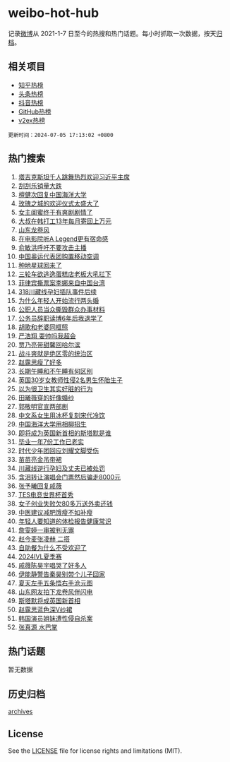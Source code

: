 # weibo-hot-hub

记录[微博](https://www.weibo.com)从 2021-1-7 日至今的热搜和热门话题。每小时抓取一次数据，按天[归档](archives)。

## 相关项目

- [知乎热榜](https://github.com/lonnyzhang423/zhihu-hot-hub)
- [头条热榜](https://github.com/lonnyzhang423/toutiao-hot-hub)
- [抖音热榜](https://github.com/lonnyzhang423/douyin-hot-hub)
- [GitHub热榜](https://github.com/lonnyzhang423/github-hot-hub)
- [v2ex热榜](https://github.com/lonnyzhang423/v2ex-hot-hub)


`更新时间：2024-07-05 17:13:02 +0800`

## 热门搜索

1. [塔吉克斯坦千人跳舞热烈欢迎习近平主席](https://m.weibo.cn/search?containerid=100103type%3D1%26t%3D10%26q%3D%23%E5%A1%94%E5%90%89%E5%85%8B%E6%96%AF%E5%9D%A6%E5%8D%83%E4%BA%BA%E8%B7%B3%E8%88%9E%E7%83%AD%E7%83%88%E6%AC%A2%E8%BF%8E%E4%B9%A0%E8%BF%91%E5%B9%B3%E4%B8%BB%E5%B8%AD%23&stream_entry_id=51&isnewpage=1&extparam=seat%3D1%26q%3D%2523%25E5%25A1%2594%25E5%2590%2589%25E5%2585%258B%25E6%2596%25AF%25E5%259D%25A6%25E5%258D%2583%25E4%25BA%25BA%25E8%25B7%25B3%25E8%2588%259E%25E7%2583%25AD%25E7%2583%2588%25E6%25AC%25A2%25E8%25BF%258E%25E4%25B9%25A0%25E8%25BF%2591%25E5%25B9%25B3%25E4%25B8%25BB%25E5%25B8%25AD%2523%26stream_entry_id%3D51%26c_type%3D51%26filter_type%3Drealtimehot%26pos%3D0%26cate%3D10103%26dgr%3D0%26display_time%3D1720170781%26pre_seqid%3D172017078129201938169)
1. [刮刮乐销量大跌](https://m.weibo.cn/search?containerid=100103type%3D1%26t%3D10%26q%3D%23%E5%88%AE%E5%88%AE%E4%B9%90%E9%94%80%E9%87%8F%E5%A4%A7%E8%B7%8C%23&stream_entry_id=31&isnewpage=1&extparam=seat%3D1%26q%3D%2523%25E5%2588%25AE%25E5%2588%25AE%25E4%25B9%2590%25E9%2594%2580%25E9%2587%258F%25E5%25A4%25A7%25E8%25B7%258C%2523%26band_rank%3D1%26c_type%3D31%26lcate%3D5001%26cate%3D5001%26stream_entry_id%3D31%26flag%3D1%26dgr%3D0%26filter_type%3Drealtimehot%26pos%3D0%26realpos%3D1%26display_time%3D1720170781%26pre_seqid%3D172017078129201938169)
1. [檀健次回复中国海洋大学](https://m.weibo.cn/search?containerid=100103type%3D1%26t%3D10%26q%3D%23%E6%AA%80%E5%81%A5%E6%AC%A1%E5%9B%9E%E5%A4%8D%E4%B8%AD%E5%9B%BD%E6%B5%B7%E6%B4%8B%E5%A4%A7%E5%AD%A6%23&stream_entry_id=31&isnewpage=1&extparam=seat%3D1%26q%3D%2523%25E6%25AA%2580%25E5%2581%25A5%25E6%25AC%25A1%25E5%259B%259E%25E5%25A4%258D%25E4%25B8%25AD%25E5%259B%25BD%25E6%25B5%25B7%25E6%25B4%258B%25E5%25A4%25A7%25E5%25AD%25A6%2523%26band_rank%3D2%26c_type%3D31%26lcate%3D5001%26cate%3D5001%26stream_entry_id%3D31%26flag%3D1%26dgr%3D0%26filter_type%3Drealtimehot%26pos%3D1%26realpos%3D2%26display_time%3D1720170781%26pre_seqid%3D172017078129201938169)
1. [玫瑰之城的欢迎仪式太盛大了](https://m.weibo.cn/search?containerid=100103type%3D1%26t%3D10%26q%3D%23%E7%8E%AB%E7%91%B0%E4%B9%8B%E5%9F%8E%E7%9A%84%E6%AC%A2%E8%BF%8E%E4%BB%AA%E5%BC%8F%E5%A4%AA%E7%9B%9B%E5%A4%A7%E4%BA%86%23&stream_entry_id=31&isnewpage=1&extparam=seat%3D1%26q%3D%2523%25E7%258E%25AB%25E7%2591%25B0%25E4%25B9%258B%25E5%259F%258E%25E7%259A%2584%25E6%25AC%25A2%25E8%25BF%258E%25E4%25BB%25AA%25E5%25BC%258F%25E5%25A4%25AA%25E7%259B%259B%25E5%25A4%25A7%25E4%25BA%2586%2523%26band_rank%3D3%26c_type%3D31%26lcate%3D5001%26cate%3D5001%26stream_entry_id%3D31%26flag%3D0%26dgr%3D0%26filter_type%3Drealtimehot%26pos%3D2%26realpos%3D3%26display_time%3D1720170781%26pre_seqid%3D172017078129201938169)
1. [女主闺蜜终于有爽剧剧情了](https://m.weibo.cn/search?containerid=100103type%3D1%26t%3D10%26q%3D%23%E5%A5%B3%E4%B8%BB%E9%97%BA%E8%9C%9C%E7%BB%88%E4%BA%8E%E6%9C%89%E7%88%BD%E5%89%A7%E5%89%A7%E6%83%85%E4%BA%86%23&stream_entry_id=31&isnewpage=1&extparam=seat%3D1%26q%3D%2523%25E5%25A5%25B3%25E4%25B8%25BB%25E9%2597%25BA%25E8%259C%259C%25E7%25BB%2588%25E4%25BA%258E%25E6%259C%2589%25E7%2588%25BD%25E5%2589%25A7%25E5%2589%25A7%25E6%2583%2585%25E4%25BA%2586%2523%26band_rank%3D4%26c_type%3D31%26lcate%3D5001%26cate%3D5001%26stream_entry_id%3D31%26flag%3D1%26dgr%3D0%26filter_type%3Drealtimehot%26pos%3D3%26realpos%3D4%26display_time%3D1720170781%26pre_seqid%3D172017078129201938169)
1. [大叔在韩打工13年每月寄回上万元](https://m.weibo.cn/search?containerid=100103type%3D1%26t%3D10%26q%3D%23%E5%A4%A7%E5%8F%94%E5%9C%A8%E9%9F%A9%E6%89%93%E5%B7%A513%E5%B9%B4%E6%AF%8F%E6%9C%88%E5%AF%84%E5%9B%9E%E4%B8%8A%E4%B8%87%E5%85%83%23&stream_entry_id=31&isnewpage=1&extparam=seat%3D1%26q%3D%2523%25E5%25A4%25A7%25E5%258F%2594%25E5%259C%25A8%25E9%259F%25A9%25E6%2589%2593%25E5%25B7%25A513%25E5%25B9%25B4%25E6%25AF%258F%25E6%259C%2588%25E5%25AF%2584%25E5%259B%259E%25E4%25B8%258A%25E4%25B8%2587%25E5%2585%2583%2523%26band_rank%3D5%26c_type%3D31%26lcate%3D5001%26cate%3D5001%26stream_entry_id%3D31%26flag%3D1%26dgr%3D0%26filter_type%3Drealtimehot%26pos%3D4%26realpos%3D5%26display_time%3D1720170781%26pre_seqid%3D172017078129201938169)
1. [山东龙卷风](https://m.weibo.cn/search?containerid=100103type%3D1%26t%3D10%26q%3D%E5%B1%B1%E4%B8%9C%E9%BE%99%E5%8D%B7%E9%A3%8E&stream_entry_id=31&isnewpage=1&extparam=seat%3D1%26q%3D%25E5%25B1%25B1%25E4%25B8%259C%25E9%25BE%2599%25E5%258D%25B7%25E9%25A3%258E%26band_rank%3D6%26c_type%3D31%26lcate%3D5001%26cate%3D5001%26stream_entry_id%3D31%26flag%3D1%26dgr%3D0%26filter_type%3Drealtimehot%26pos%3D5%26realpos%3D6%26display_time%3D1720170781%26pre_seqid%3D172017078129201938169)
1. [在电影院听A Legend更有宿命感](https://m.weibo.cn/search?containerid=100103type%3D1%26t%3D10%26q%3D%23%E5%9C%A8%E7%94%B5%E5%BD%B1%E9%99%A2%E5%90%ACA+Legend%E6%9B%B4%E6%9C%89%E5%AE%BF%E5%91%BD%E6%84%9F%23&stream_entry_id=31&isnewpage=1&extparam=seat%3D1%26filter_type%3Drealtimehot%26band_rank%3D7%26c_type%3D31%26adid%3D245013%26lcate%3D5001%26cate%3D5001%26topic_ad%3D1%26is_ad_pos%3D1%26stream_entry_id%3D31%26q%3D%2523%25E5%259C%25A8%25E7%2594%25B5%25E5%25BD%25B1%25E9%2599%25A2%25E5%2590%25ACA%2520Legend%25E6%259B%25B4%25E6%259C%2589%25E5%25AE%25BF%25E5%2591%25BD%25E6%2584%259F%2523%26pos%3D6%26dgr%3D0%26display_time%3D1720170781%26pre_seqid%3D172017078129201938169)
1. [俞敏洪呼吁不要攻击主播](https://m.weibo.cn/search?containerid=100103type%3D1%26t%3D10%26q%3D%23%E4%BF%9E%E6%95%8F%E6%B4%AA%E5%91%BC%E5%90%81%E4%B8%8D%E8%A6%81%E6%94%BB%E5%87%BB%E4%B8%BB%E6%92%AD%23&stream_entry_id=31&isnewpage=1&extparam=seat%3D1%26q%3D%2523%25E4%25BF%259E%25E6%2595%258F%25E6%25B4%25AA%25E5%2591%25BC%25E5%2590%2581%25E4%25B8%258D%25E8%25A6%2581%25E6%2594%25BB%25E5%2587%25BB%25E4%25B8%25BB%25E6%2592%25AD%2523%26band_rank%3D7%26c_type%3D31%26lcate%3D5001%26cate%3D5001%26stream_entry_id%3D31%26flag%3D1%26dgr%3D0%26filter_type%3Drealtimehot%26pos%3D7%26realpos%3D7%26display_time%3D1720170781%26pre_seqid%3D172017078129201938169)
1. [中国奥运代表团购置移动空调](https://m.weibo.cn/search?containerid=100103type%3D1%26t%3D10%26q%3D%23%E4%B8%AD%E5%9B%BD%E5%A5%A5%E8%BF%90%E4%BB%A3%E8%A1%A8%E5%9B%A2%E8%B4%AD%E7%BD%AE%E7%A7%BB%E5%8A%A8%E7%A9%BA%E8%B0%83%23&stream_entry_id=31&isnewpage=1&extparam=seat%3D1%26q%3D%2523%25E4%25B8%25AD%25E5%259B%25BD%25E5%25A5%25A5%25E8%25BF%2590%25E4%25BB%25A3%25E8%25A1%25A8%25E5%259B%25A2%25E8%25B4%25AD%25E7%25BD%25AE%25E7%25A7%25BB%25E5%258A%25A8%25E7%25A9%25BA%25E8%25B0%2583%2523%26band_rank%3D8%26c_type%3D31%26lcate%3D5001%26cate%3D5001%26stream_entry_id%3D31%26flag%3D0%26dgr%3D0%26filter_type%3Drealtimehot%26pos%3D8%26realpos%3D8%26display_time%3D1720170781%26pre_seqid%3D172017078129201938169)
1. [种地星球回来了](https://m.weibo.cn/search?containerid=100103type%3D1%26t%3D10%26q%3D%E7%A7%8D%E5%9C%B0%E6%98%9F%E7%90%83%E5%9B%9E%E6%9D%A5%E4%BA%86&stream_entry_id=31&isnewpage=1&extparam=seat%3D1%26q%3D%25E7%25A7%258D%25E5%259C%25B0%25E6%2598%259F%25E7%2590%2583%25E5%259B%259E%25E6%259D%25A5%25E4%25BA%2586%26band_rank%3D9%26c_type%3D31%26lcate%3D5001%26cate%3D5001%26stream_entry_id%3D31%26flag%3D1%26dgr%3D0%26filter_type%3Drealtimehot%26pos%3D9%26realpos%3D9%26display_time%3D1720170781%26pre_seqid%3D172017078129201938169)
1. [三轮车欲逃逸蛋糕店老板大吼拦下](https://m.weibo.cn/search?containerid=100103type%3D1%26t%3D10%26q%3D%23%E4%B8%89%E8%BD%AE%E8%BD%A6%E6%AC%B2%E9%80%83%E9%80%B8%E8%9B%8B%E7%B3%95%E5%BA%97%E8%80%81%E6%9D%BF%E5%A4%A7%E5%90%BC%E6%8B%A6%E4%B8%8B%23&stream_entry_id=31&isnewpage=1&extparam=seat%3D1%26q%3D%2523%25E4%25B8%2589%25E8%25BD%25AE%25E8%25BD%25A6%25E6%25AC%25B2%25E9%2580%2583%25E9%2580%25B8%25E8%259B%258B%25E7%25B3%2595%25E5%25BA%2597%25E8%2580%2581%25E6%259D%25BF%25E5%25A4%25A7%25E5%2590%25BC%25E6%258B%25A6%25E4%25B8%258B%2523%26band_rank%3D10%26c_type%3D31%26lcate%3D5001%26cate%3D5001%26stream_entry_id%3D31%26flag%3D32768%26dgr%3D0%26filter_type%3Drealtimehot%26pos%3D10%26realpos%3D10%26display_time%3D1720170781%26pre_seqid%3D172017078129201938169)
1. [菲律宾撕票案李娜来自中国台湾](https://m.weibo.cn/search?containerid=100103type%3D1%26t%3D10%26q%3D%23%E8%8F%B2%E5%BE%8B%E5%AE%BE%E6%92%95%E7%A5%A8%E6%A1%88%E6%9D%8E%E5%A8%9C%E6%9D%A5%E8%87%AA%E4%B8%AD%E5%9B%BD%E5%8F%B0%E6%B9%BE%23&stream_entry_id=31&isnewpage=1&extparam=seat%3D1%26q%3D%2523%25E8%258F%25B2%25E5%25BE%258B%25E5%25AE%25BE%25E6%2592%2595%25E7%25A5%25A8%25E6%25A1%2588%25E6%259D%258E%25E5%25A8%259C%25E6%259D%25A5%25E8%2587%25AA%25E4%25B8%25AD%25E5%259B%25BD%25E5%258F%25B0%25E6%25B9%25BE%2523%26band_rank%3D11%26c_type%3D31%26lcate%3D5001%26cate%3D5001%26stream_entry_id%3D31%26flag%3D2%26dgr%3D0%26filter_type%3Drealtimehot%26pos%3D11%26realpos%3D11%26display_time%3D1720170781%26pre_seqid%3D172017078129201938169)
1. [318川藏线孕妇插队事件后续](https://m.weibo.cn/search?containerid=100103type%3D1%26t%3D10%26q%3D%23318%E5%B7%9D%E8%97%8F%E7%BA%BF%E5%AD%95%E5%A6%87%E6%8F%92%E9%98%9F%E4%BA%8B%E4%BB%B6%E5%90%8E%E7%BB%AD%23&stream_entry_id=31&isnewpage=1&extparam=seat%3D1%26q%3D%2523318%25E5%25B7%259D%25E8%2597%258F%25E7%25BA%25BF%25E5%25AD%2595%25E5%25A6%2587%25E6%258F%2592%25E9%2598%259F%25E4%25BA%258B%25E4%25BB%25B6%25E5%2590%258E%25E7%25BB%25AD%2523%26band_rank%3D12%26c_type%3D31%26lcate%3D5001%26cate%3D5001%26stream_entry_id%3D31%26flag%3D0%26dgr%3D0%26filter_type%3Drealtimehot%26pos%3D12%26realpos%3D12%26display_time%3D1720170781%26pre_seqid%3D172017078129201938169)
1. [为什么年轻人开始流行两头婚](https://m.weibo.cn/search?containerid=100103type%3D1%26t%3D10%26q%3D%23%E4%B8%BA%E4%BB%80%E4%B9%88%E5%B9%B4%E8%BD%BB%E4%BA%BA%E5%BC%80%E5%A7%8B%E6%B5%81%E8%A1%8C%E4%B8%A4%E5%A4%B4%E5%A9%9A%23&stream_entry_id=31&isnewpage=1&extparam=seat%3D1%26q%3D%2523%25E4%25B8%25BA%25E4%25BB%2580%25E4%25B9%2588%25E5%25B9%25B4%25E8%25BD%25BB%25E4%25BA%25BA%25E5%25BC%2580%25E5%25A7%258B%25E6%25B5%2581%25E8%25A1%258C%25E4%25B8%25A4%25E5%25A4%25B4%25E5%25A9%259A%2523%26band_rank%3D13%26c_type%3D31%26lcate%3D5001%26cate%3D5001%26stream_entry_id%3D31%26flag%3D0%26dgr%3D0%26filter_type%3Drealtimehot%26pos%3D13%26realpos%3D13%26display_time%3D1720170781%26pre_seqid%3D172017078129201938169)
1. [公职人员当众撕毁群众办事材料](https://m.weibo.cn/search?containerid=100103type%3D1%26t%3D10%26q%3D%23%E5%85%AC%E8%81%8C%E4%BA%BA%E5%91%98%E5%BD%93%E4%BC%97%E6%92%95%E6%AF%81%E7%BE%A4%E4%BC%97%E5%8A%9E%E4%BA%8B%E6%9D%90%E6%96%99%23&stream_entry_id=31&isnewpage=1&extparam=seat%3D1%26q%3D%2523%25E5%2585%25AC%25E8%2581%258C%25E4%25BA%25BA%25E5%2591%2598%25E5%25BD%2593%25E4%25BC%2597%25E6%2592%2595%25E6%25AF%2581%25E7%25BE%25A4%25E4%25BC%2597%25E5%258A%259E%25E4%25BA%258B%25E6%259D%2590%25E6%2596%2599%2523%26band_rank%3D14%26c_type%3D31%26lcate%3D5001%26cate%3D5001%26stream_entry_id%3D31%26flag%3D1%26dgr%3D0%26filter_type%3Drealtimehot%26pos%3D14%26realpos%3D14%26display_time%3D1720170781%26pre_seqid%3D172017078129201938169)
1. [公务员辞职读博6年后我退学了](https://m.weibo.cn/search?containerid=100103type%3D1%26t%3D10%26q%3D%23%E5%85%AC%E5%8A%A1%E5%91%98%E8%BE%9E%E8%81%8C%E8%AF%BB%E5%8D%9A6%E5%B9%B4%E5%90%8E%E6%88%91%E9%80%80%E5%AD%A6%E4%BA%86%23&stream_entry_id=31&isnewpage=1&extparam=seat%3D1%26q%3D%2523%25E5%2585%25AC%25E5%258A%25A1%25E5%2591%2598%25E8%25BE%259E%25E8%2581%258C%25E8%25AF%25BB%25E5%258D%259A6%25E5%25B9%25B4%25E5%2590%258E%25E6%2588%2591%25E9%2580%2580%25E5%25AD%25A6%25E4%25BA%2586%2523%26band_rank%3D15%26c_type%3D31%26lcate%3D5001%26cate%3D5001%26stream_entry_id%3D31%26flag%3D2%26dgr%3D0%26filter_type%3Drealtimehot%26pos%3D15%26realpos%3D15%26display_time%3D1720170781%26pre_seqid%3D172017078129201938169)
1. [胡歌和老婆同框照](https://m.weibo.cn/search?containerid=100103type%3D1%26t%3D10%26q%3D%23%E8%83%A1%E6%AD%8C%E5%92%8C%E8%80%81%E5%A9%86%E5%90%8C%E6%A1%86%E7%85%A7%23&stream_entry_id=31&isnewpage=1&extparam=seat%3D1%26q%3D%2523%25E8%2583%25A1%25E6%25AD%258C%25E5%2592%258C%25E8%2580%2581%25E5%25A9%2586%25E5%2590%258C%25E6%25A1%2586%25E7%2585%25A7%2523%26band_rank%3D16%26c_type%3D31%26lcate%3D5001%26cate%3D5001%26stream_entry_id%3D31%26flag%3D2%26dgr%3D0%26filter_type%3Drealtimehot%26pos%3D16%26realpos%3D16%26display_time%3D1720170781%26pre_seqid%3D172017078129201938169)
1. [严浩翔 耍帅吗我超会](https://m.weibo.cn/search?containerid=100103type%3D1%26t%3D10%26q%3D%E4%B8%A5%E6%B5%A9%E7%BF%94+%E8%80%8D%E5%B8%85%E5%90%97%E6%88%91%E8%B6%85%E4%BC%9A&stream_entry_id=31&isnewpage=1&extparam=seat%3D1%26q%3D%25E4%25B8%25A5%25E6%25B5%25A9%25E7%25BF%2594%2520%25E8%2580%258D%25E5%25B8%2585%25E5%2590%2597%25E6%2588%2591%25E8%25B6%2585%25E4%25BC%259A%26band_rank%3D17%26c_type%3D31%26lcate%3D5001%26cate%3D5001%26stream_entry_id%3D31%26flag%3D1%26dgr%3D0%26filter_type%3Drealtimehot%26pos%3D17%26realpos%3D17%26display_time%3D1720170781%26pre_seqid%3D172017078129201938169)
1. [贾乃亮带甜馨回哈尔滨](https://m.weibo.cn/search?containerid=100103type%3D1%26t%3D10%26q%3D%23%E8%B4%BE%E4%B9%83%E4%BA%AE%E5%B8%A6%E7%94%9C%E9%A6%A8%E5%9B%9E%E5%93%88%E5%B0%94%E6%BB%A8%23&stream_entry_id=31&isnewpage=1&extparam=seat%3D1%26q%3D%2523%25E8%25B4%25BE%25E4%25B9%2583%25E4%25BA%25AE%25E5%25B8%25A6%25E7%2594%259C%25E9%25A6%25A8%25E5%259B%259E%25E5%2593%2588%25E5%25B0%2594%25E6%25BB%25A8%2523%26band_rank%3D18%26c_type%3D31%26lcate%3D5001%26cate%3D5001%26stream_entry_id%3D31%26flag%3D0%26dgr%3D0%26filter_type%3Drealtimehot%26pos%3D18%26realpos%3D18%26display_time%3D1720170781%26pre_seqid%3D172017078129201938169)
1. [战斗爽就是绝区零的统治区](https://m.weibo.cn/search?containerid=100103type%3D1%26t%3D10%26q%3D%23%E6%88%98%E6%96%97%E7%88%BD%E5%B0%B1%E6%98%AF%E7%BB%9D%E5%8C%BA%E9%9B%B6%E7%9A%84%E7%BB%9F%E6%B2%BB%E5%8C%BA%23&stream_entry_id=31&isnewpage=1&extparam=seat%3D1%26q%3D%2523%25E6%2588%2598%25E6%2596%2597%25E7%2588%25BD%25E5%25B0%25B1%25E6%2598%25AF%25E7%25BB%259D%25E5%258C%25BA%25E9%259B%25B6%25E7%259A%2584%25E7%25BB%259F%25E6%25B2%25BB%25E5%258C%25BA%2523%26dgr%3D0%26c_type%3D31%26adid%3D245064%26lcate%3D5001%26cate%3D5001%26stream_entry_id%3D31%26flag%3D0%26band_rank%3D19%26filter_type%3Drealtimehot%26pos%3D19%26realpos%3D19%26display_time%3D1720170781%26pre_seqid%3D172017078129201938169)
1. [赵露思瘦了好多](https://m.weibo.cn/search?containerid=100103type%3D1%26t%3D10%26q%3D%E8%B5%B5%E9%9C%B2%E6%80%9D%E7%98%A6%E4%BA%86%E5%A5%BD%E5%A4%9A&stream_entry_id=31&isnewpage=1&extparam=seat%3D1%26q%3D%25E8%25B5%25B5%25E9%259C%25B2%25E6%2580%259D%25E7%2598%25A6%25E4%25BA%2586%25E5%25A5%25BD%25E5%25A4%259A%26band_rank%3D20%26c_type%3D31%26lcate%3D5001%26cate%3D5001%26stream_entry_id%3D31%26flag%3D0%26dgr%3D0%26filter_type%3Drealtimehot%26pos%3D20%26realpos%3D20%26display_time%3D1720170781%26pre_seqid%3D172017078129201938169)
1. [长期午睡和不午睡有何区别](https://m.weibo.cn/search?containerid=100103type%3D1%26t%3D10%26q%3D%23%E9%95%BF%E6%9C%9F%E5%8D%88%E7%9D%A1%E5%92%8C%E4%B8%8D%E5%8D%88%E7%9D%A1%E6%9C%89%E4%BD%95%E5%8C%BA%E5%88%AB%23&stream_entry_id=31&isnewpage=1&extparam=seat%3D1%26q%3D%2523%25E9%2595%25BF%25E6%259C%259F%25E5%258D%2588%25E7%259D%25A1%25E5%2592%258C%25E4%25B8%258D%25E5%258D%2588%25E7%259D%25A1%25E6%259C%2589%25E4%25BD%2595%25E5%258C%25BA%25E5%2588%25AB%2523%26band_rank%3D21%26c_type%3D31%26lcate%3D5001%26cate%3D5001%26stream_entry_id%3D31%26flag%3D0%26dgr%3D0%26filter_type%3Drealtimehot%26pos%3D21%26realpos%3D21%26display_time%3D1720170781%26pre_seqid%3D172017078129201938169)
1. [英国30岁女教师性侵2名男生怀胎生子](https://m.weibo.cn/search?containerid=100103type%3D1%26t%3D10%26q%3D%23%E8%8B%B1%E5%9B%BD30%E5%B2%81%E5%A5%B3%E6%95%99%E5%B8%88%E6%80%A7%E4%BE%B52%E5%90%8D%E7%94%B7%E7%94%9F%E6%80%80%E8%83%8E%E7%94%9F%E5%AD%90%23&stream_entry_id=31&isnewpage=1&extparam=seat%3D1%26q%3D%2523%25E8%258B%25B1%25E5%259B%25BD30%25E5%25B2%2581%25E5%25A5%25B3%25E6%2595%2599%25E5%25B8%2588%25E6%2580%25A7%25E4%25BE%25B52%25E5%2590%258D%25E7%2594%25B7%25E7%2594%259F%25E6%2580%2580%25E8%2583%258E%25E7%2594%259F%25E5%25AD%2590%2523%26band_rank%3D22%26c_type%3D31%26lcate%3D5001%26cate%3D5001%26stream_entry_id%3D31%26flag%3D0%26dgr%3D0%26filter_type%3Drealtimehot%26pos%3D22%26realpos%3D22%26display_time%3D1720170781%26pre_seqid%3D172017078129201938169)
1. [以为很卫生其实好脏的行为](https://m.weibo.cn/search?containerid=100103type%3D1%26t%3D10%26q%3D%23%E4%BB%A5%E4%B8%BA%E5%BE%88%E5%8D%AB%E7%94%9F%E5%85%B6%E5%AE%9E%E5%A5%BD%E8%84%8F%E7%9A%84%E8%A1%8C%E4%B8%BA%23&stream_entry_id=31&isnewpage=1&extparam=seat%3D1%26q%3D%2523%25E4%25BB%25A5%25E4%25B8%25BA%25E5%25BE%2588%25E5%258D%25AB%25E7%2594%259F%25E5%2585%25B6%25E5%25AE%259E%25E5%25A5%25BD%25E8%2584%258F%25E7%259A%2584%25E8%25A1%258C%25E4%25B8%25BA%2523%26band_rank%3D23%26c_type%3D31%26lcate%3D5001%26cate%3D5001%26stream_entry_id%3D31%26flag%3D1%26dgr%3D0%26filter_type%3Drealtimehot%26pos%3D23%26realpos%3D23%26display_time%3D1720170781%26pre_seqid%3D172017078129201938169)
1. [田曦薇穿的好像婚纱](https://m.weibo.cn/search?containerid=100103type%3D1%26t%3D10%26q%3D%23%E7%94%B0%E6%9B%A6%E8%96%87%E7%A9%BF%E7%9A%84%E5%A5%BD%E5%83%8F%E5%A9%9A%E7%BA%B1%23&stream_entry_id=31&isnewpage=1&extparam=seat%3D1%26q%3D%2523%25E7%2594%25B0%25E6%259B%25A6%25E8%2596%2587%25E7%25A9%25BF%25E7%259A%2584%25E5%25A5%25BD%25E5%2583%258F%25E5%25A9%259A%25E7%25BA%25B1%2523%26band_rank%3D24%26c_type%3D31%26lcate%3D5001%26cate%3D5001%26stream_entry_id%3D31%26flag%3D1%26dgr%3D0%26filter_type%3Drealtimehot%26pos%3D24%26realpos%3D24%26display_time%3D1720170781%26pre_seqid%3D172017078129201938169)
1. [郭敬明官宣两部剧](https://m.weibo.cn/search?containerid=100103type%3D1%26t%3D10%26q%3D%23%E9%83%AD%E6%95%AC%E6%98%8E%E5%AE%98%E5%AE%A3%E4%B8%A4%E9%83%A8%E5%89%A7%23&stream_entry_id=31&isnewpage=1&extparam=seat%3D1%26q%3D%2523%25E9%2583%25AD%25E6%2595%25AC%25E6%2598%258E%25E5%25AE%2598%25E5%25AE%25A3%25E4%25B8%25A4%25E9%2583%25A8%25E5%2589%25A7%2523%26band_rank%3D25%26c_type%3D31%26lcate%3D5001%26cate%3D5001%26stream_entry_id%3D31%26flag%3D0%26dgr%3D0%26filter_type%3Drealtimehot%26pos%3D25%26realpos%3D25%26display_time%3D1720170781%26pre_seqid%3D172017078129201938169)
1. [中文系女生用冰杯复刻宋代冷饮](https://m.weibo.cn/search?containerid=100103type%3D1%26t%3D10%26q%3D%23%E4%B8%AD%E6%96%87%E7%B3%BB%E5%A5%B3%E7%94%9F%E7%94%A8%E5%86%B0%E6%9D%AF%E5%A4%8D%E5%88%BB%E5%AE%8B%E4%BB%A3%E5%86%B7%E9%A5%AE%23&stream_entry_id=31&isnewpage=1&extparam=seat%3D1%26q%3D%2523%25E4%25B8%25AD%25E6%2596%2587%25E7%25B3%25BB%25E5%25A5%25B3%25E7%2594%259F%25E7%2594%25A8%25E5%2586%25B0%25E6%259D%25AF%25E5%25A4%258D%25E5%2588%25BB%25E5%25AE%258B%25E4%25BB%25A3%25E5%2586%25B7%25E9%25A5%25AE%2523%26band_rank%3D26%26c_type%3D31%26lcate%3D5001%26cate%3D5001%26stream_entry_id%3D31%26flag%3D0%26dgr%3D0%26filter_type%3Drealtimehot%26pos%3D26%26realpos%3D26%26display_time%3D1720170781%26pre_seqid%3D172017078129201938169)
1. [中国海洋大学用相柳招生](https://m.weibo.cn/search?containerid=100103type%3D1%26t%3D10%26q%3D%23%E4%B8%AD%E5%9B%BD%E6%B5%B7%E6%B4%8B%E5%A4%A7%E5%AD%A6%E7%94%A8%E7%9B%B8%E6%9F%B3%E6%8B%9B%E7%94%9F%23&stream_entry_id=31&isnewpage=1&extparam=seat%3D1%26q%3D%2523%25E4%25B8%25AD%25E5%259B%25BD%25E6%25B5%25B7%25E6%25B4%258B%25E5%25A4%25A7%25E5%25AD%25A6%25E7%2594%25A8%25E7%259B%25B8%25E6%259F%25B3%25E6%258B%259B%25E7%2594%259F%2523%26band_rank%3D27%26c_type%3D31%26lcate%3D5001%26cate%3D5001%26stream_entry_id%3D31%26flag%3D0%26dgr%3D0%26filter_type%3Drealtimehot%26pos%3D27%26realpos%3D27%26display_time%3D1720170781%26pre_seqid%3D172017078129201938169)
1. [即将成为英国新首相的斯塔默是谁](https://m.weibo.cn/search?containerid=100103type%3D1%26t%3D10%26q%3D%23%E5%8D%B3%E5%B0%86%E6%88%90%E4%B8%BA%E8%8B%B1%E5%9B%BD%E6%96%B0%E9%A6%96%E7%9B%B8%E7%9A%84%E6%96%AF%E5%A1%94%E9%BB%98%E6%98%AF%E8%B0%81%23&stream_entry_id=31&isnewpage=1&extparam=seat%3D1%26q%3D%2523%25E5%258D%25B3%25E5%25B0%2586%25E6%2588%2590%25E4%25B8%25BA%25E8%258B%25B1%25E5%259B%25BD%25E6%2596%25B0%25E9%25A6%2596%25E7%259B%25B8%25E7%259A%2584%25E6%2596%25AF%25E5%25A1%2594%25E9%25BB%2598%25E6%2598%25AF%25E8%25B0%2581%2523%26band_rank%3D28%26c_type%3D31%26lcate%3D5001%26cate%3D5001%26stream_entry_id%3D31%26flag%3D0%26dgr%3D0%26filter_type%3Drealtimehot%26pos%3D28%26realpos%3D28%26display_time%3D1720170781%26pre_seqid%3D172017078129201938169)
1. [毕业一年7份工作已老实](https://m.weibo.cn/search?containerid=100103type%3D1%26t%3D10%26q%3D%23%E6%AF%95%E4%B8%9A%E4%B8%80%E5%B9%B47%E4%BB%BD%E5%B7%A5%E4%BD%9C%E5%B7%B2%E8%80%81%E5%AE%9E%23&stream_entry_id=31&isnewpage=1&extparam=seat%3D1%26q%3D%2523%25E6%25AF%2595%25E4%25B8%259A%25E4%25B8%2580%25E5%25B9%25B47%25E4%25BB%25BD%25E5%25B7%25A5%25E4%25BD%259C%25E5%25B7%25B2%25E8%2580%2581%25E5%25AE%259E%2523%26band_rank%3D29%26c_type%3D31%26lcate%3D5001%26cate%3D5001%26stream_entry_id%3D31%26flag%3D1%26dgr%3D0%26filter_type%3Drealtimehot%26pos%3D29%26realpos%3D29%26display_time%3D1720170781%26pre_seqid%3D172017078129201938169)
1. [时代少年团回应刘耀文脚受伤](https://m.weibo.cn/search?containerid=100103type%3D1%26t%3D10%26q%3D%23%E6%97%B6%E4%BB%A3%E5%B0%91%E5%B9%B4%E5%9B%A2%E5%9B%9E%E5%BA%94%E5%88%98%E8%80%80%E6%96%87%E8%84%9A%E5%8F%97%E4%BC%A4%23&stream_entry_id=31&isnewpage=1&extparam=seat%3D1%26q%3D%2523%25E6%2597%25B6%25E4%25BB%25A3%25E5%25B0%2591%25E5%25B9%25B4%25E5%259B%25A2%25E5%259B%259E%25E5%25BA%2594%25E5%2588%2598%25E8%2580%2580%25E6%2596%2587%25E8%2584%259A%25E5%258F%2597%25E4%25BC%25A4%2523%26band_rank%3D30%26c_type%3D31%26lcate%3D5001%26cate%3D5001%26stream_entry_id%3D31%26flag%3D1%26dgr%3D0%26filter_type%3Drealtimehot%26pos%3D30%26realpos%3D30%26display_time%3D1720170781%26pre_seqid%3D172017078129201938169)
1. [苗苗亮金吊带裙](https://m.weibo.cn/search?containerid=100103type%3D1%26t%3D10%26q%3D%23%E8%8B%97%E8%8B%97%E4%BA%AE%E9%87%91%E5%90%8A%E5%B8%A6%E8%A3%99%23&stream_entry_id=31&isnewpage=1&extparam=seat%3D1%26q%3D%2523%25E8%258B%2597%25E8%258B%2597%25E4%25BA%25AE%25E9%2587%2591%25E5%2590%258A%25E5%25B8%25A6%25E8%25A3%2599%2523%26band_rank%3D31%26c_type%3D31%26lcate%3D5001%26cate%3D5001%26stream_entry_id%3D31%26flag%3D1%26dgr%3D0%26filter_type%3Drealtimehot%26pos%3D31%26realpos%3D31%26display_time%3D1720170781%26pre_seqid%3D172017078129201938169)
1. [川藏线逆行孕妇及丈夫已被处罚](https://m.weibo.cn/search?containerid=100103type%3D1%26t%3D10%26q%3D%23%E5%B7%9D%E8%97%8F%E7%BA%BF%E9%80%86%E8%A1%8C%E5%AD%95%E5%A6%87%E5%8F%8A%E4%B8%88%E5%A4%AB%E5%B7%B2%E8%A2%AB%E5%A4%84%E7%BD%9A%23&stream_entry_id=31&isnewpage=1&extparam=seat%3D1%26q%3D%2523%25E5%25B7%259D%25E8%2597%258F%25E7%25BA%25BF%25E9%2580%2586%25E8%25A1%258C%25E5%25AD%2595%25E5%25A6%2587%25E5%258F%258A%25E4%25B8%2588%25E5%25A4%25AB%25E5%25B7%25B2%25E8%25A2%25AB%25E5%25A4%2584%25E7%25BD%259A%2523%26band_rank%3D32%26c_type%3D31%26lcate%3D5001%26cate%3D5001%26stream_entry_id%3D31%26flag%3D1%26dgr%3D0%26filter_type%3Drealtimehot%26pos%3D32%26realpos%3D32%26display_time%3D1720170781%26pre_seqid%3D172017078129201938169)
1. [含泪转让演唱会门票然后骗走8000元](https://m.weibo.cn/search?containerid=100103type%3D1%26t%3D10%26q%3D%23%E5%90%AB%E6%B3%AA%E8%BD%AC%E8%AE%A9%E6%BC%94%E5%94%B1%E4%BC%9A%E9%97%A8%E7%A5%A8%E7%84%B6%E5%90%8E%E9%AA%97%E8%B5%B08000%E5%85%83%23&stream_entry_id=31&isnewpage=1&extparam=seat%3D1%26q%3D%2523%25E5%2590%25AB%25E6%25B3%25AA%25E8%25BD%25AC%25E8%25AE%25A9%25E6%25BC%2594%25E5%2594%25B1%25E4%25BC%259A%25E9%2597%25A8%25E7%25A5%25A8%25E7%2584%25B6%25E5%2590%258E%25E9%25AA%2597%25E8%25B5%25B08000%25E5%2585%2583%2523%26band_rank%3D33%26c_type%3D31%26lcate%3D5001%26cate%3D5001%26stream_entry_id%3D31%26flag%3D1%26dgr%3D0%26filter_type%3Drealtimehot%26pos%3D33%26realpos%3D33%26display_time%3D1720170781%26pre_seqid%3D172017078129201938169)
1. [张予曦回复戚薇](https://m.weibo.cn/search?containerid=100103type%3D1%26t%3D10%26q%3D%23%E5%BC%A0%E4%BA%88%E6%9B%A6%E5%9B%9E%E5%A4%8D%E6%88%9A%E8%96%87%23&stream_entry_id=31&isnewpage=1&extparam=seat%3D1%26q%3D%2523%25E5%25BC%25A0%25E4%25BA%2588%25E6%259B%25A6%25E5%259B%259E%25E5%25A4%258D%25E6%2588%259A%25E8%2596%2587%2523%26band_rank%3D34%26c_type%3D31%26lcate%3D5001%26cate%3D5001%26stream_entry_id%3D31%26flag%3D1%26dgr%3D0%26filter_type%3Drealtimehot%26pos%3D34%26realpos%3D34%26display_time%3D1720170781%26pre_seqid%3D172017078129201938169)
1. [TES电竞世界杯首秀](https://m.weibo.cn/search?containerid=100103type%3D1%26t%3D10%26q%3D%23TES%E7%94%B5%E7%AB%9E%E4%B8%96%E7%95%8C%E6%9D%AF%E9%A6%96%E7%A7%80%23&stream_entry_id=31&isnewpage=1&extparam=seat%3D1%26q%3D%2523TES%25E7%2594%25B5%25E7%25AB%259E%25E4%25B8%2596%25E7%2595%258C%25E6%259D%25AF%25E9%25A6%2596%25E7%25A7%2580%2523%26band_rank%3D35%26c_type%3D31%26lcate%3D5001%26cate%3D5001%26stream_entry_id%3D31%26flag%3D1%26dgr%3D0%26filter_type%3Drealtimehot%26pos%3D35%26realpos%3D35%26display_time%3D1720170781%26pre_seqid%3D172017078129201938169)
1. [女子创业失败欠80多万送外卖还钱](https://m.weibo.cn/search?containerid=100103type%3D1%26t%3D10%26q%3D%23%E5%A5%B3%E5%AD%90%E5%88%9B%E4%B8%9A%E5%A4%B1%E8%B4%A5%E6%AC%A080%E5%A4%9A%E4%B8%87%E9%80%81%E5%A4%96%E5%8D%96%E8%BF%98%E9%92%B1%23&stream_entry_id=31&isnewpage=1&extparam=seat%3D1%26q%3D%2523%25E5%25A5%25B3%25E5%25AD%2590%25E5%2588%259B%25E4%25B8%259A%25E5%25A4%25B1%25E8%25B4%25A5%25E6%25AC%25A080%25E5%25A4%259A%25E4%25B8%2587%25E9%2580%2581%25E5%25A4%2596%25E5%258D%2596%25E8%25BF%2598%25E9%2592%25B1%2523%26band_rank%3D36%26c_type%3D31%26lcate%3D5001%26cate%3D5001%26stream_entry_id%3D31%26flag%3D0%26dgr%3D0%26filter_type%3Drealtimehot%26pos%3D36%26realpos%3D36%26display_time%3D1720170781%26pre_seqid%3D172017078129201938169)
1. [中医建议减肥饿瘦不如补瘦](https://m.weibo.cn/search?containerid=100103type%3D1%26t%3D10%26q%3D%23%E4%B8%AD%E5%8C%BB%E5%BB%BA%E8%AE%AE%E5%87%8F%E8%82%A5%E9%A5%BF%E7%98%A6%E4%B8%8D%E5%A6%82%E8%A1%A5%E7%98%A6%23&stream_entry_id=31&isnewpage=1&extparam=seat%3D1%26q%3D%2523%25E4%25B8%25AD%25E5%258C%25BB%25E5%25BB%25BA%25E8%25AE%25AE%25E5%2587%258F%25E8%2582%25A5%25E9%25A5%25BF%25E7%2598%25A6%25E4%25B8%258D%25E5%25A6%2582%25E8%25A1%25A5%25E7%2598%25A6%2523%26band_rank%3D37%26c_type%3D31%26lcate%3D5001%26cate%3D5001%26stream_entry_id%3D31%26flag%3D0%26dgr%3D0%26filter_type%3Drealtimehot%26pos%3D37%26realpos%3D37%26display_time%3D1720170781%26pre_seqid%3D172017078129201938169)
1. [年轻人要知道的体检报告健康常识](https://m.weibo.cn/search?containerid=100103type%3D1%26t%3D10%26q%3D%23%E5%B9%B4%E8%BD%BB%E4%BA%BA%E8%A6%81%E7%9F%A5%E9%81%93%E7%9A%84%E4%BD%93%E6%A3%80%E6%8A%A5%E5%91%8A%E5%81%A5%E5%BA%B7%E5%B8%B8%E8%AF%86%23&stream_entry_id=31&isnewpage=1&extparam=seat%3D1%26q%3D%2523%25E5%25B9%25B4%25E8%25BD%25BB%25E4%25BA%25BA%25E8%25A6%2581%25E7%259F%25A5%25E9%2581%2593%25E7%259A%2584%25E4%25BD%2593%25E6%25A3%2580%25E6%258A%25A5%25E5%2591%258A%25E5%2581%25A5%25E5%25BA%25B7%25E5%25B8%25B8%25E8%25AF%2586%2523%26band_rank%3D38%26c_type%3D31%26lcate%3D5001%26cate%3D5001%26stream_entry_id%3D31%26flag%3D1%26dgr%3D0%26filter_type%3Drealtimehot%26pos%3D38%26realpos%3D38%26display_time%3D1720170781%26pre_seqid%3D172017078129201938169)
1. [詹雯婷一审被判无罪](https://m.weibo.cn/search?containerid=100103type%3D1%26t%3D10%26q%3D%23%E8%A9%B9%E9%9B%AF%E5%A9%B7%E4%B8%80%E5%AE%A1%E8%A2%AB%E5%88%A4%E6%97%A0%E7%BD%AA%23&stream_entry_id=31&isnewpage=1&extparam=seat%3D1%26q%3D%2523%25E8%25A9%25B9%25E9%259B%25AF%25E5%25A9%25B7%25E4%25B8%2580%25E5%25AE%25A1%25E8%25A2%25AB%25E5%2588%25A4%25E6%2597%25A0%25E7%25BD%25AA%2523%26band_rank%3D39%26c_type%3D31%26lcate%3D5001%26cate%3D5001%26stream_entry_id%3D31%26flag%3D0%26dgr%3D0%26filter_type%3Drealtimehot%26pos%3D39%26realpos%3D39%26display_time%3D1720170781%26pre_seqid%3D172017078129201938169)
1. [赵今麦张凌赫 二搭](https://m.weibo.cn/search?containerid=100103type%3D1%26t%3D10%26q%3D%E8%B5%B5%E4%BB%8A%E9%BA%A6%E5%BC%A0%E5%87%8C%E8%B5%AB+%E4%BA%8C%E6%90%AD&stream_entry_id=31&isnewpage=1&extparam=seat%3D1%26q%3D%25E8%25B5%25B5%25E4%25BB%258A%25E9%25BA%25A6%25E5%25BC%25A0%25E5%2587%258C%25E8%25B5%25AB%2520%25E4%25BA%258C%25E6%2590%25AD%26band_rank%3D40%26c_type%3D31%26lcate%3D5001%26cate%3D5001%26stream_entry_id%3D31%26flag%3D0%26dgr%3D0%26filter_type%3Drealtimehot%26pos%3D40%26realpos%3D40%26display_time%3D1720170781%26pre_seqid%3D172017078129201938169)
1. [自助餐为什么不受欢迎了](https://m.weibo.cn/search?containerid=100103type%3D1%26t%3D10%26q%3D%23%E8%87%AA%E5%8A%A9%E9%A4%90%E4%B8%BA%E4%BB%80%E4%B9%88%E4%B8%8D%E5%8F%97%E6%AC%A2%E8%BF%8E%E4%BA%86%23&stream_entry_id=31&isnewpage=1&extparam=seat%3D1%26q%3D%2523%25E8%2587%25AA%25E5%258A%25A9%25E9%25A4%2590%25E4%25B8%25BA%25E4%25BB%2580%25E4%25B9%2588%25E4%25B8%258D%25E5%258F%2597%25E6%25AC%25A2%25E8%25BF%258E%25E4%25BA%2586%2523%26band_rank%3D41%26c_type%3D31%26lcate%3D5001%26cate%3D5001%26stream_entry_id%3D31%26flag%3D1%26dgr%3D0%26filter_type%3Drealtimehot%26pos%3D41%26realpos%3D41%26display_time%3D1720170781%26pre_seqid%3D172017078129201938169)
1. [2024IVL夏季赛](https://m.weibo.cn/search?containerid=100103type%3D1%26t%3D10%26q%3D2024IVL%E5%A4%8F%E5%AD%A3%E8%B5%9B&stream_entry_id=31&isnewpage=1&extparam=seat%3D1%26q%3D2024IVL%25E5%25A4%258F%25E5%25AD%25A3%25E8%25B5%259B%26band_rank%3D42%26c_type%3D31%26lcate%3D5001%26cate%3D5001%26stream_entry_id%3D31%26flag%3D1%26dgr%3D0%26filter_type%3Drealtimehot%26pos%3D42%26realpos%3D42%26display_time%3D1720170781%26pre_seqid%3D172017078129201938169)
1. [戚薇陈昊宇唱哭了好多人](https://m.weibo.cn/search?containerid=100103type%3D1%26t%3D10%26q%3D%23%E6%88%9A%E8%96%87%E9%99%88%E6%98%8A%E5%AE%87%E5%94%B1%E5%93%AD%E4%BA%86%E5%A5%BD%E5%A4%9A%E4%BA%BA%23&stream_entry_id=31&isnewpage=1&extparam=seat%3D1%26q%3D%2523%25E6%2588%259A%25E8%2596%2587%25E9%2599%2588%25E6%2598%258A%25E5%25AE%2587%25E5%2594%25B1%25E5%2593%25AD%25E4%25BA%2586%25E5%25A5%25BD%25E5%25A4%259A%25E4%25BA%25BA%2523%26band_rank%3D43%26c_type%3D31%26lcate%3D5001%26cate%3D5001%26stream_entry_id%3D31%26flag%3D1%26dgr%3D0%26filter_type%3Drealtimehot%26pos%3D43%26realpos%3D43%26display_time%3D1720170781%26pre_seqid%3D172017078129201938169)
1. [伊能静警告秦昊别带个儿子回家](https://m.weibo.cn/search?containerid=100103type%3D1%26t%3D10%26q%3D%23%E4%BC%8A%E8%83%BD%E9%9D%99%E8%AD%A6%E5%91%8A%E7%A7%A6%E6%98%8A%E5%88%AB%E5%B8%A6%E4%B8%AA%E5%84%BF%E5%AD%90%E5%9B%9E%E5%AE%B6%23&stream_entry_id=31&isnewpage=1&extparam=seat%3D1%26q%3D%2523%25E4%25BC%258A%25E8%2583%25BD%25E9%259D%2599%25E8%25AD%25A6%25E5%2591%258A%25E7%25A7%25A6%25E6%2598%258A%25E5%2588%25AB%25E5%25B8%25A6%25E4%25B8%25AA%25E5%2584%25BF%25E5%25AD%2590%25E5%259B%259E%25E5%25AE%25B6%2523%26band_rank%3D44%26c_type%3D31%26lcate%3D5001%26cate%3D5001%26stream_entry_id%3D31%26flag%3D0%26dgr%3D0%26filter_type%3Drealtimehot%26pos%3D44%26realpos%3D44%26display_time%3D1720170781%26pre_seqid%3D172017078129201938169)
1. [夏天左手五条悟右手沧元图](https://m.weibo.cn/search?containerid=100103type%3D1%26t%3D10%26q%3D%23%E5%A4%8F%E5%A4%A9%E5%B7%A6%E6%89%8B%E4%BA%94%E6%9D%A1%E6%82%9F%E5%8F%B3%E6%89%8B%E6%B2%A7%E5%85%83%E5%9B%BE%23&stream_entry_id=31&isnewpage=1&extparam=seat%3D1%26q%3D%2523%25E5%25A4%258F%25E5%25A4%25A9%25E5%25B7%25A6%25E6%2589%258B%25E4%25BA%2594%25E6%259D%25A1%25E6%2582%259F%25E5%258F%25B3%25E6%2589%258B%25E6%25B2%25A7%25E5%2585%2583%25E5%259B%25BE%2523%26band_rank%3D45%26c_type%3D31%26lcate%3D5001%26cate%3D5001%26stream_entry_id%3D31%26flag%3D1%26dgr%3D0%26filter_type%3Drealtimehot%26pos%3D45%26realpos%3D45%26display_time%3D1720170781%26pre_seqid%3D172017078129201938169)
1. [山东网友拍下龙卷风伴闪电](https://m.weibo.cn/search?containerid=100103type%3D1%26t%3D10%26q%3D%23%E5%B1%B1%E4%B8%9C%E7%BD%91%E5%8F%8B%E6%8B%8D%E4%B8%8B%E9%BE%99%E5%8D%B7%E9%A3%8E%E4%BC%B4%E9%97%AA%E7%94%B5%23&stream_entry_id=31&isnewpage=1&extparam=seat%3D1%26q%3D%2523%25E5%25B1%25B1%25E4%25B8%259C%25E7%25BD%2591%25E5%258F%258B%25E6%258B%258D%25E4%25B8%258B%25E9%25BE%2599%25E5%258D%25B7%25E9%25A3%258E%25E4%25BC%25B4%25E9%2597%25AA%25E7%2594%25B5%2523%26band_rank%3D46%26c_type%3D31%26lcate%3D5001%26cate%3D5001%26stream_entry_id%3D31%26flag%3D1%26dgr%3D0%26filter_type%3Drealtimehot%26pos%3D46%26realpos%3D46%26display_time%3D1720170781%26pre_seqid%3D172017078129201938169)
1. [斯塔默将成英国新首相](https://m.weibo.cn/search?containerid=100103type%3D1%26t%3D10%26q%3D%23%E6%96%AF%E5%A1%94%E9%BB%98%E5%B0%86%E6%88%90%E8%8B%B1%E5%9B%BD%E6%96%B0%E9%A6%96%E7%9B%B8%23&stream_entry_id=31&isnewpage=1&extparam=seat%3D1%26q%3D%2523%25E6%2596%25AF%25E5%25A1%2594%25E9%25BB%2598%25E5%25B0%2586%25E6%2588%2590%25E8%258B%25B1%25E5%259B%25BD%25E6%2596%25B0%25E9%25A6%2596%25E7%259B%25B8%2523%26band_rank%3D47%26c_type%3D31%26lcate%3D5001%26cate%3D5001%26stream_entry_id%3D31%26flag%3D0%26dgr%3D0%26filter_type%3Drealtimehot%26pos%3D47%26realpos%3D47%26display_time%3D1720170781%26pre_seqid%3D172017078129201938169)
1. [赵露思蓝色深V纱裙](https://m.weibo.cn/search?containerid=100103type%3D1%26t%3D10%26q%3D%23%E8%B5%B5%E9%9C%B2%E6%80%9D%E8%93%9D%E8%89%B2%E6%B7%B1V%E7%BA%B1%E8%A3%99%23&stream_entry_id=31&isnewpage=1&extparam=seat%3D1%26q%3D%2523%25E8%25B5%25B5%25E9%259C%25B2%25E6%2580%259D%25E8%2593%259D%25E8%2589%25B2%25E6%25B7%25B1V%25E7%25BA%25B1%25E8%25A3%2599%2523%26band_rank%3D48%26c_type%3D31%26lcate%3D5001%26cate%3D5001%26stream_entry_id%3D31%26flag%3D1%26dgr%3D0%26filter_type%3Drealtimehot%26pos%3D48%26realpos%3D48%26display_time%3D1720170781%26pre_seqid%3D172017078129201938169)
1. [韩国演员姐妹遭性侵自杀案](https://m.weibo.cn/search?containerid=100103type%3D1%26t%3D10%26q%3D%23%E9%9F%A9%E5%9B%BD%E6%BC%94%E5%91%98%E5%A7%90%E5%A6%B9%E9%81%AD%E6%80%A7%E4%BE%B5%E8%87%AA%E6%9D%80%E6%A1%88%23&stream_entry_id=31&isnewpage=1&extparam=seat%3D1%26q%3D%2523%25E9%259F%25A9%25E5%259B%25BD%25E6%25BC%2594%25E5%2591%2598%25E5%25A7%2590%25E5%25A6%25B9%25E9%2581%25AD%25E6%2580%25A7%25E4%25BE%25B5%25E8%2587%25AA%25E6%259D%2580%25E6%25A1%2588%2523%26band_rank%3D49%26c_type%3D31%26lcate%3D5001%26cate%3D5001%26stream_entry_id%3D31%26flag%3D1%26dgr%3D0%26filter_type%3Drealtimehot%26pos%3D49%26realpos%3D49%26display_time%3D1720170781%26pre_seqid%3D172017078129201938169)
1. [张真源 水巴掌](https://m.weibo.cn/search?containerid=100103type%3D1%26t%3D10%26q%3D%E5%BC%A0%E7%9C%9F%E6%BA%90+%E6%B0%B4%E5%B7%B4%E6%8E%8C&stream_entry_id=31&isnewpage=1&extparam=seat%3D1%26q%3D%25E5%25BC%25A0%25E7%259C%259F%25E6%25BA%2590%2520%25E6%25B0%25B4%25E5%25B7%25B4%25E6%258E%258C%26band_rank%3D50%26c_type%3D31%26lcate%3D5001%26cate%3D5001%26stream_entry_id%3D31%26flag%3D0%26dgr%3D0%26filter_type%3Drealtimehot%26pos%3D50%26realpos%3D50%26display_time%3D1720170781%26pre_seqid%3D172017078129201938169)

## 热门话题

暂无数据

## 历史归档

[archives](archives)

## License

See the [LICENSE](LICENSE) file for license rights and limitations (MIT).
